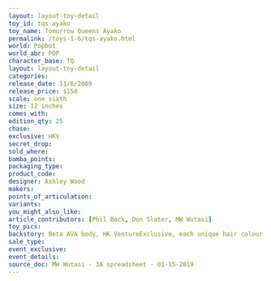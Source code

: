 ```yaml
---
layout: layout-toy-detail 
toy_id: tqs-ayako
toy_name: Tomorrow Queens Ayako
permalink: /toys-1-6/tqs-ayako.html
world: Popbot
world_abr: POP
character_base: TQ
layout: layout-toy-detail
categories: 
release_date: 11/6/2009
release_price: $150 
scale: one sixth
size: 12 inches
comes_with: 
edition_qty: 25
chase: 
exclusive: HKV
secret_drop: 
sold_where: 
bamba_points: 
packaging_type: 
product_code:
designer: Ashley Wood
makers: 
points_of_articulation: 
variants: 
you_might_also_like: 
article_contributors: [Phil Back, Don Slater, MW Wutasi]
toy_pics: 
backstory: Beta AVA body, HK VentureExclusive, each unique hair colour
sale_type: 
event_exclusive: 
event_details: 
source_doc: MW Wutasi - 3A spreadsheet - 01-15-2019
---
```


